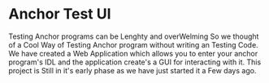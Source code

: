 # Anchor Test UI

Testing Anchor programs can be Lenghty and overWelming So we thought of a Cool Way of Testing Anchor program without writing an Testing Code. We have created a Web Application which allows you to enter your anchor program's IDL and the application create's a GUI for interacting with it. This project is Still in it's early phase as we have just started it a Few days ago.
